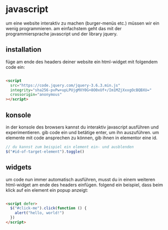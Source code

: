 # javascript

um eine website interaktiv zu machen (burger-menüs etc.) müssen wir ein wenig
programmieren. am einfachstem geht das mit der programmiersprache javascript und
der library jquery.

## installation

füge am ende des headers deiner website ein html-widget mit folgendem code ein:

```html

<script
  src="https://code.jquery.com/jquery-3.6.3.min.js"
  integrity="sha256-pvPw+upLPUjgMXY0G+8O0xUf+/Im1MZjXxxgOcBQBXU="
  crossorigin="anonymous"
></script>
```

## konsole

in der konsole des browsers kannst du interaktiv javascript ausführen und
experimentieren. gib code ein und betätige enter, um ihn auszuführen. um
elemente mit code ansprechen zu können, gib ihnen in elementor eine id.

```js
// du kannst zum beispiel ein element ein- und ausblenden
$("#id-of-target-element").toggle()
```

## widgets

um code nun immer automatisch ausführen, musst du in einem weiteren html-widget
am ende des headers einfügen. folgend ein beispiel, dass beim klick auf ein
element ein popup anzeigt:

```html

<script defer>
  $("#click-me").click(function () {
    alert("hello, world!")
  })
</script>
```

